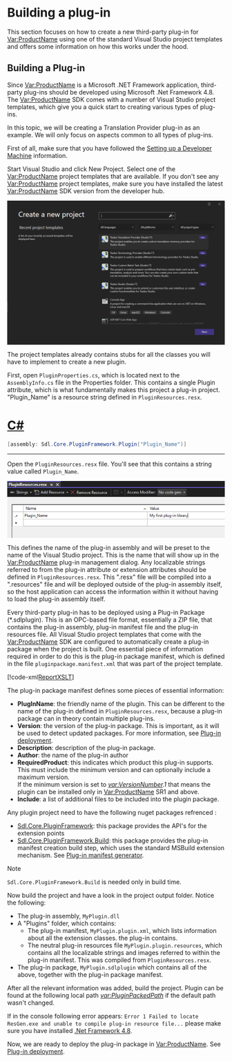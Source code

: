 Building a plug-in
====
This section focuses on how to create a new third-party plug-in for <Var:ProductName> using one of the standard Visual Studio project templates and offers some information on how this works under the hood.

Building a Plug-in
-----
Since <Var:ProductName> is a Microsoft .NET Framework application, third-party plug-ins should be developed using Microsoft .Net Framework 4.8. The <Var:ProductName> SDK comes with a number of Visual Studio project templates, which give you a quick start to creating various types of plug-ins.

In this topic, we will be creating a Translation Provider plug-in as an example. We will only focus on aspects common to all types of plug-ins. 

First of all, make sure that you have followed the [Setting up a Developer Machine](setting_up_a_developer_machine.md) information.

Start Visual Studio and click New Project. Select one of the <Var:ProductName> project templates that are available. If you don't see any <Var:ProductName> project templates, make sure you have installed the latest <Var:ProductName> SDK version from the developer hub.

<img style="display:block; " src="images/NewSdlStudioProject.png" />


The project templates already contains stubs for all the classes you will have to implement to create a new plugin.

First, open `PluginProperties.cs`, which is located next to the `AssemblyInfo.cs` file in the Properties folder. This contains a single Plugin attribute, which is what fundamentally makes this project a plug-in project. "Plugin_Name" is a resource string defined in `PluginResources.resx`.

# [C#](#tab/tabid-1)
```cs
[assembly: Sdl.Core.PluginFramework.Plugin("Plugin_Name")]
```
***

Open the `PluginResources.resx` file. You'll see that this contains a string value called `Plugin_Name`. 

<img style="display:block; " src="images/PluginResources.png"/>

This defines the name of the plug-in assembly and will be preset to the name of the Visual Studio project. This is the name that will show up in the <Var:ProductName> plug-in management dialog. Any localizable strings referred to from the plug-in attribute or extension attributes should be defined in `PluginResources.resx`. This ".resx" file will be compiled into a ".resources" file and will be deployed outside of the plug-in assembly itself, so the host application can access the information within it without having to load the plug-in assembly itself.

Every third-party plug-in has to be deployed using a Plug-in Package (*.sdlplugin). This is an OPC-based file format, essentially a ZIP file, that contains the plug-in assembly, plug-in manifest file and the plug-in resources file. All Visual Studio project templates that come with the <Var:ProductName> SDK are configured to automatically create a plug-in package when the project is built. One essential piece of information required in order to do this is the plug-in package manifest, which is defined in the file `pluginpackage.manifest.xml` that was part of the project template.

[!code-xml[ReportXSLT](code_samples/pluginpackage.manifest.xml)]		

The plug-in package manifest defines some pieces of essential information:

* **PlugInName**: the friendly name of the plugin. This can be different to the name of the plug-in defined in `PluginResources.resx`, because a plug-in package can in theory contain multiple plug-ins.
* **Version**: the version of the plug-in package. This is important, as it will be used to detect updated packages. For more information, see [Plug-in deployment](plugin_deployment.md).
* **Description**: description of the plug-in package.
* **Author**: the name of the plug-in author
* **RequiredProduct**: this indicates which product this plug-in supports. This must include the minimum version and can optionally include a maximum version. <br>
If the minimum version is set to *<var:VersionNumber>.1* that means the plugin can be installed only in <Var:ProductName> SR1 and above.
* **Include**: a list of additional files to be included into the plugin package.

Any plugin project need to have the following nuget packages refrenced : 

* [Sdl.Core.PluginFramework](https://www.nuget.org/packages/Sdl.Core.PluginFramework/): this package provides the API's for the extension points
* [Sdl.Core.PluginFramework.Build](https://www.nuget.org/packages/Sdl.Core.PluginFramework.Build/): this package provides the plug-in manifest creation build step, which uses the standard MSBuild extension mechanism. See [Plug-in manifest generator](the_plugin_manifest_generator.md).

> [!NOTE]
> `Sdl.Core.PluginFramework.Build` is needed only in build time.

Now build the project and have a look in the project output folder. Notice the following:

* The plug-in assembly, `MyPlugin.dll`
* A "Plugins" folder, which contains:
    * The plug-in manifest, `MyPlugin.plugin.xml`, which lists information about all the extension classes. the plug-in contains.
    * The neutral plug-in resources file `MyPlugin.plugin.resources`, which contains all the localizable strings and images referred to within the plug-in manifest. This was compiled from `PluginResources.resx`.
* The plug-in package, `MyPlugin.sdlplugin` which contains all of the above, together with the plug-in package manifest. </br>


After all the relevant information was added, build the project. Plugin can be found at the following local path *<var:PluginPackedPath>* if the default path wasn't changed. </br>

If in the console following error appears: `Error 1 Failed to locate ResGen.exe and unable to compile plug-in resource file...` please make sure you have installed [.Net Framework 4.8](https://dotnet.microsoft.com/en-us/download/dotnet-framework/net48). 


Now, we are ready to deploy the plug-in package in <Var:ProductName>. See [Plug-in deployment](plugin_deployment.md).